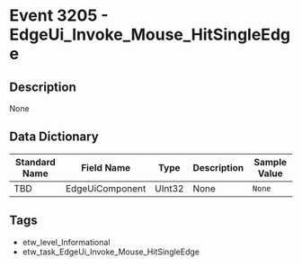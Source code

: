 # Event 3205 - EdgeUi_Invoke_Mouse_HitSingleEdge

## Description
None

## Data Dictionary
|Standard Name|Field Name|Type|Description|Sample Value|
|---|---|---|---|---|
|TBD|EdgeUiComponent|UInt32|None|`None`|

## Tags
* etw_level_Informational
* etw_task_EdgeUi_Invoke_Mouse_HitSingleEdge